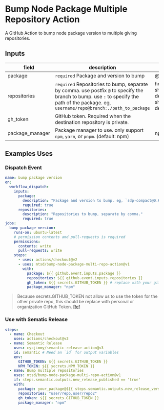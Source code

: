 # Bump Node Package Multiple Repository Action

A GitHub Action to bump node package version to multiple giving repositories.

## Inputs

| field           | description                                                                                                                                                                                 | example                                                                                        |
| --------------- | ------------------------------------------------------------------------------------------------------------------------------------------------------------------------------------------- | ---------------------------------------------------------------------------------------------- |
| package         | `required` Package and version to bump                                                                                                                                                      | @zero-hub/client@1.0.0                                                                         |
| repositories    | `required` Repositories to bump, separate by comma. use postfix `@` to specify the branch to bump. use `:` to specify the path of the package. eg, `username/repo@branch:./path_to_package` | hotcode-dev/zerohub-share@develop,hotcode-dev/zerohub-share@develop,hotcode-dev/zerohub-meet:. |
| gh_token        | GitHub token. Required when the destination repository is private.                                                                                                                          |                                                                                                |
| package_manager | Package manager to use. only support `npm`, `yarn`, or `pnpm`. (default: npm)                                                                                                               | npm                                                                                            |

## Examples Uses

### Dispatch Event

```yaml
name: bump package version
on:
  workflow_dispatch:
    inputs:
      package:
        description: "Package and version to bump. eg, `sdp-compact@0.0.6`"
        required: true
      repositories:
        description: "Repositories to bump, separate by comma."
        required: true
jobs:
  bump-package-version:
    runs-on: ubuntu-latest
    # permission contents and pull-requests is required
    permissions:
      contents: write
      pull-requests: write
    steps:
      - uses: actions/checkout@v2
      - uses: ntsd/bump-node-package-multi-repo-action@v1
        with:
          package: ${{ github.event.inputs.package }}
          repositories: ${{ github.event.inputs.repositories }}
          gh_token: ${{ secrets.GITHUB_TOKEN }} # replace with your github token
          package_manager: "npm"
```

> Because secrets.GITHUB_TOKEN not allow us to use the token for the other private repo, this should be replace with personal or organization GitHub Token. [Ref](https://github.com/orgs/community/discussions/46566)

### Use with Sematic Release

```yaml
steps:
  - name: Checkout
    uses: actions/checkout@v3
  - name: Semantic Release
    uses: cycjimmy/semantic-release-action@v3
    id: semantic # Need an `id` for output variables
    env:
      GITHUB_TOKEN: ${{ secrets.GITHUB_TOKEN }}
      NPM_TOKEN: ${{ secrets.NPM_TOKEN }}
  - name: Bump multiple repositories
    uses: ntsd/bump-node-package-multi-repo-action@v1
    if: steps.semantic.outputs.new_release_published == 'true'
    with:
      package: your_package@${{ steps.semantic.outputs.new_release_version }}
      repositories: "user/repo,user/repo2"
      gh_token: ${{ secrets.GITHUB_TOKEN }}
      package_manager: "npm"
```
